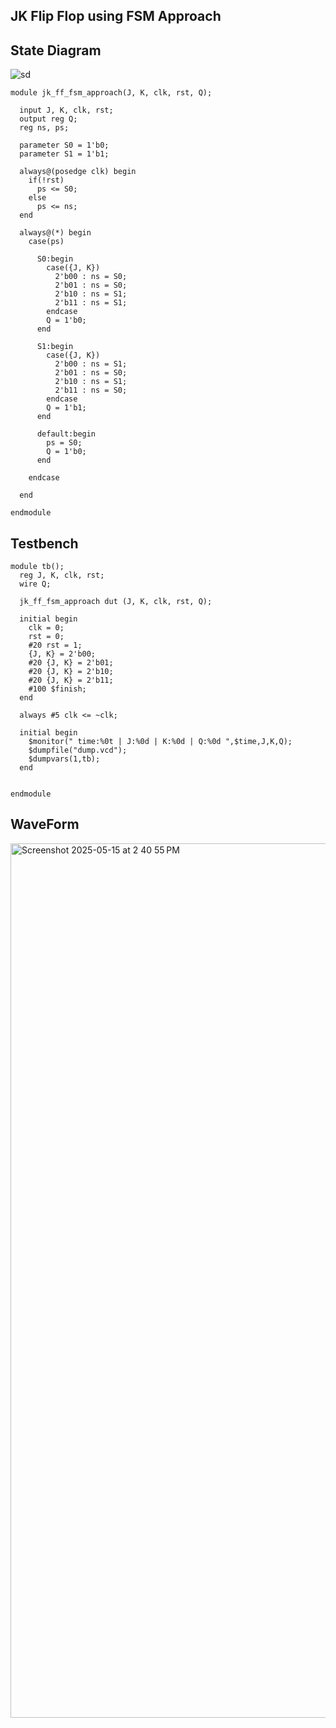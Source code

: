 ## JK Flip Flop using FSM Approach

## State Diagram

![sd](https://github.com/user-attachments/assets/14dca482-ee63-4b74-8764-d97248fa20f5)


```
module jk_ff_fsm_approach(J, K, clk, rst, Q);
  
  input J, K, clk, rst;
  output reg Q;
  reg ns, ps;
  
  parameter S0 = 1'b0;
  parameter S1 = 1'b1;
  
  always@(posedge clk) begin
    if(!rst)
      ps <= S0;
    else
      ps <= ns;
  end
  
  always@(*) begin
    case(ps)
      
      S0:begin
        case({J, K})
          2'b00 : ns = S0;
          2'b01 : ns = S0;
          2'b10 : ns = S1;
          2'b11 : ns = S1;
        endcase
        Q = 1'b0;
      end
      
      S1:begin
        case({J, K})
          2'b00 : ns = S1;
          2'b01 : ns = S0;
          2'b10 : ns = S1;
          2'b11 : ns = S0;
        endcase
        Q = 1'b1;
      end
      
      default:begin
        ps = S0;
        Q = 1'b0;
      end
      
    endcase
    
  end
  
endmodule
```
## Testbench
```
module tb();
  reg J, K, clk, rst;
  wire Q;
  
  jk_ff_fsm_approach dut (J, K, clk, rst, Q);
  
  initial begin
    clk = 0;
    rst = 0;
    #20 rst = 1;
    {J, K} = 2'b00;
    #20 {J, K} = 2'b01;
    #20 {J, K} = 2'b10;
    #20 {J, K} = 2'b11;
    #100 $finish;
  end
  
  always #5 clk <= ~clk;
  
  initial begin
    $monitor(" time:%0t | J:%0d | K:%0d | Q:%0d ",$time,J,K,Q);
    $dumpfile("dump.vcd");
    $dumpvars(1,tb);
  end
  
  
endmodule
```
## WaveForm
<img width="1399" alt="Screenshot 2025-05-15 at 2 40 55 PM" src="https://github.com/user-attachments/assets/68055371-1be5-4bb3-b433-4b329517026e" />
